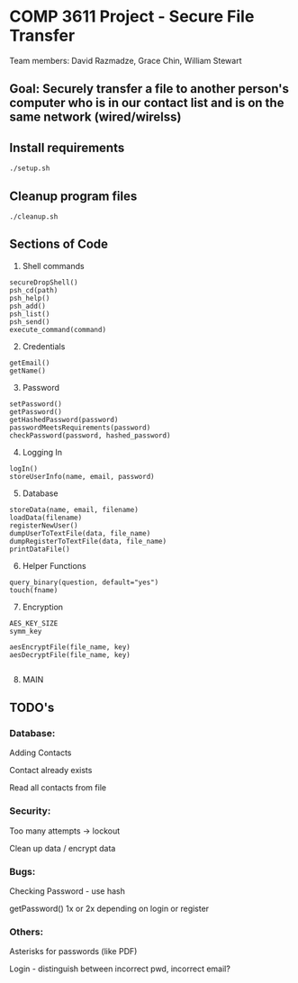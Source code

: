 # COMP 3611 Project - Secure File Transfer

Team members: David Razmadze, Grace Chin, William Stewart

## Goal: Securely transfer a file to another person's computer who is in our contact list and is on the same network (wired/wirelss)

## Install requirements

```
./setup.sh 
```

## Cleanup program files

```
./cleanup.sh 
```

## Sections of Code 

1. Shell commands 

```
secureDropShell()
psh_cd(path)
psh_help()
psh_add()
psh_list()
psh_send()
execute_command(command)
```

2. Credentials

```
getEmail()
getName()
```

3. Password

```
setPassword()
getPassword()
getHashedPassword(password)
passwordMeetsRequirements(password)
checkPassword(password, hashed_password)
```

4. Logging In

```
logIn()
storeUserInfo(name, email, password)
```

5. Database

```
storeData(name, email, filename)
loadData(filename)
registerNewUser()
dumpUserToTextFile(data, file_name)
dumpRegisterToTextFile(data, file_name)
printDataFile()
```

6. Helper Functions

```
query_binary(question, default="yes")
touch(fname)
```

7. Encryption

```
AES_KEY_SIZE
symm_key

aesEncryptFile(file_name, key)
aesDecryptFile(file_name, key)


```


8. MAIN


## TODO's

### Database:

Adding Contacts

Contact already exists

Read all contacts from file

### Security:

Too many attempts -> lockout

Clean up data / encrypt data

### Bugs:

Checking Password - use hash

getPassword() 1x or 2x depending on login or register

### Others:

Asterisks for passwords (like PDF)

Login - distinguish between incorrect pwd, incorrect email?
